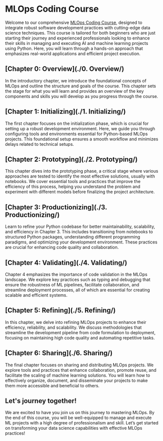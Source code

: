 # MLOps Coding Course

Welcome to our comprehensive [MLOps Coding Course](https://mlops-coding-course.fmind.dev/), designed to integrate robust software development practices with cutting-edge data science techniques. This course is tailored for both beginners who are just starting their journey and experienced professionals looking to enhance their skills in managing and executing AI and machine learning projects using Python. Here, you will learn through a hands-on approach that emphasizes real-world applications and efficient project execution.

## [Chapter 0: Overview](./0. Overview/)

In the introductory chapter, we introduce the foundational concepts of MLOps and outline the structure and goals of the course. This chapter sets the stage for what you will learn and provides an overview of the key components and skills you will develop as you progress through the course.

## [Chapter 1: Initializing](./1. Initializing/)

The first chapter focuses on the initialization phase, which is crucial for setting up a robust development environment. Here, we guide you through configuring tools and environments essential for Python-based MLOps projects. This foundational setup ensures a smooth workflow and minimizes delays related to technical setups.

## [Chapter 2: Prototyping](./2. Prototyping/)

This chapter dives into the prototyping phase, a critical stage where various approaches are tested to identify the most effective solutions, usually with notebooks. We cover essential tools and practices that improve the efficiency of this process, helping you understand the problem and experiment with different models before finalizing the project architecture.

## [Chapter 3: Productionizing](./3. Productionizing/)

Learn to refine your Python codebase for better maintainability, scalability, and efficiency in Chapter 3. This includes transitioning from notebooks to structured Python packages, understanding different programming paradigms, and optimizing your development environment. These practices are crucial for enhancing code quality and collaboration.

## [Chapter 4: Validating](./4. Validating/)

Chapter 4 emphasizes the importance of code validation in the MLOps landscape. We explore key practices such as typing and debugging that ensure the robustness of ML pipelines, facilitate collaboration, and streamline deployment processes, all of which are essential for creating scalable and efficient systems.

## [Chapter 5: Refining](./5. Refining/)

In this chapter, we delve into refining MLOps projects to enhance their efficiency, reliability, and scalability. We discuss methodologies that streamline the development pipeline from code formulation to deployment, focusing on maintaining high code quality and automating repetitive tasks.

## [Chapter 6: Sharing](./6. Sharing/)

The final chapter focuses on sharing and distributing MLOps projects. We explore tools and practices that enhance collaboration, promote reuse, and facilitate the scaling of machine learning solutions. You will learn how to effectively organize, document, and disseminate your projects to make them more accessible and beneficial to others.

## Let's journey together!

We are excited to have you join us on this journey to mastering MLOps. By the end of this course, you will be well-equipped to manage and execute ML projects with a high degree of professionalism and skill. Let’s get started on transforming your data science capabilities with effective MLOps practices!

